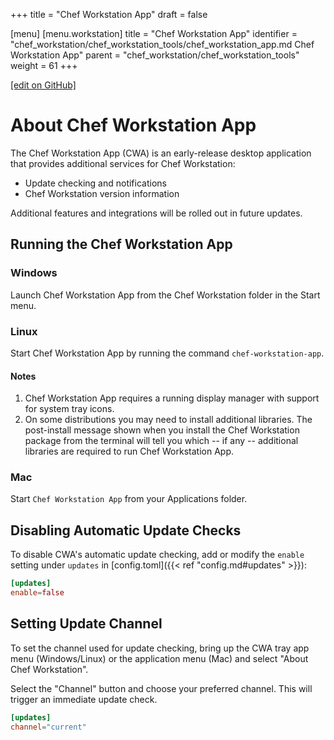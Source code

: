 +++
title = "Chef Workstation App"
draft = false

[menu]
  [menu.workstation]
    title = "Chef Workstation App"
    identifier = "chef_workstation/chef_workstation_tools/chef_workstation_app.md Chef Workstation App"
    parent = "chef_workstation/chef_workstation_tools"
    weight = 61
+++

[\[edit on GitHub\]](https://github.com/chef/chef-workstation/blob/master/docs-chef-io/content/workstation/chef-workstation-app.md)

# About Chef Workstation App

The Chef Workstation App (CWA) is an early-release desktop application that
provides additional services for Chef Workstation:

* Update checking and notifications
* Chef Workstation version information

Additional features and integrations will be rolled out in future updates.

## Running the Chef Workstation App

### Windows

Launch Chef Workstation App from the Chef Workstation folder in the Start menu.

### Linux

Start Chef Workstation App by running the command `chef-workstation-app`.

#### Notes

1. Chef Workstation App requires a running display manager with support for system tray icons.
1. On some distributions you may need to install additional libraries. The post-install message shown when you install the Chef Workstation package from the terminal will tell you which -- if any -- additional libraries are required to run Chef Workstation App.

### Mac

Start `Chef Workstation App` from your Applications folder.

## Disabling Automatic Update Checks

To disable CWA's automatic update checking, add or modify the `enable` setting
under `updates` in [config.toml]({{< ref "config.md#updates" >}}):

```toml
[updates]
enable=false
```

## Setting Update Channel

To set the channel used for update checking, bring up the CWA tray app
menu (Windows/Linux) or the application menu (Mac) and select "About Chef
Workstation".

Select the "Channel" button and choose your preferred channel. This will
trigger an immediate update check.

```toml
[updates]
channel="current"
```
